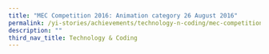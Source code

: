 ```yaml
---
title: "MEC Competition 2016: Animation category 26 August 2016"
permalink: /yi-stories/achievements/technology-n-coding/mec-competition-2016-animation-category-26-august-2016/
description: ""
third_nav_title: Technology & Coding
---
```

